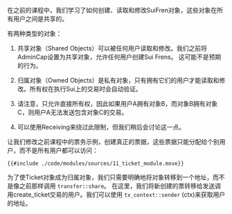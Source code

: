 在之前的课程中，我们学习了如何创建、读取和修改SuiFren对象，这些对象在所有用户之间是共享的。

有两种类型的对象：

1. 共享对象（Shared Objects）可以被任何用户读取和修改。我们之前将AdminCap设置为共享对象，允许任何用户创建Sui Frens。
这可能不是预期的行为。
   
2. 归属对象（Owned Objects）是私有对象，只有拥有它们的用户才能读取和修改。所有权在执行Sui上的交易时会自动验证。
3. 请注意，只允许直接所有权，因此如果用户A拥有对象B，而对象B拥有对象C，则用户A无法发送包含对象C的交易。
4. 可以使用Receiving<T>来绕过此限制，但我们稍后会讨论这一点。

让我们修改之前课程中的票务示例，创建真正的票据，这些票据只能分配给个别用户，而不是所有用户都可以访问：


````move
{{#include ./code/modules/sources/11_ticket_module.move}}
````
为了使Ticket对象成为归属对象，我们只需要明确地将对象转移到一个地址，而不是像之前那样调用 `transfer::share`。
在这里，我们将新创建的票转移给发送调用create_ticket交易的用户。我们可以使用 `tx_context::sender` (ctx)来获取用户的地址。